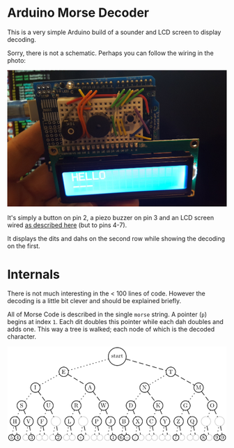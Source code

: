 # Arduino Morse Decoder

This is a very simple Arduino build of a sounder and LCD screen to display decoding.

Sorry, there is not a schematic. Perhaps you can follow the wiring in the photo:

![Arduino Morse decoder](morse_decoder.jpg)

It's simply a button on pin 2, a piezo buzzer on pin 3 and an LCD screen wired [as described here](https://www.arduino.cc/en/Tutorial/LiquidCrystalDisplay) (but to pins 4-7).

It displays the dits and dahs on the second row while showing the decoding on the first.

# Internals

There is not much interesting in the < 100 lines of code. However the decoding is a little bit clever and should be explained briefly.

All of Morse Code is described in the single `morse` string. A pointer (`p`) begins at index `1`. Each dit doubles this pointer while each dah doubles and adds one. This way a tree is walked; each node of which is the decoded character.

![Morse Tree](morse_tree.png)
